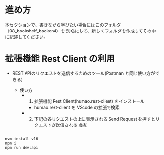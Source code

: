 # 進め方
本セクションで、書きながら学びたい場合にはこのフォルダ（08_bookshelf_backend）を
別名にして、新しくフォルダを作成してその中に記述してください。

# 拡張機能 Rest Client の利用
- REST APIのリクエストを送信するためのツール(Postman と同じ使い方ができる)

  - 使い方
    - 1. 拡張機能 Rest Client(humao.rest-client) をインストール
      - humao.rest-client を VScode の拡張で検索
    - 2. 下記の各リクエストの上に表示される Send Request を押すとリクエストが送信される
[参考](https://github.com/Huachao/vscode-restclient)

## 
```
nvm install v16
npm i
npm run dev:api
```